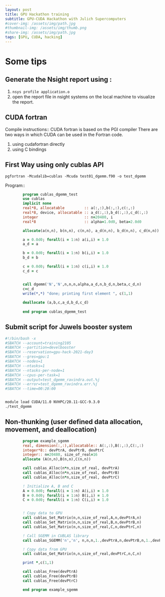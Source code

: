 ```yaml
---
layout: post
title: GPU Hackathon training
subtitle: GPU-CUDA Hackathon with Julich Supercomputers
#cover-img: /assets/img/path.jpg
#thumbnail-img: /assets/img/thumb.png
#share-img: /assets/img/path.jpg
tags: [GPU, CUDA, hacking]
---
```


# Some tips

## Generate the Nsight report using :
1.	`nsys profile application.o`
2.	open the report file in nsight systems on the local machine to visualize the report.

## CUDA fortran
Compile instructions::   CUDA fortran is based on the PGI compiler
There are two ways in  which CUDA can be used in the Fortran code. 
1. using cudafortran directly
2. using C bindings

## First Way using only cublas API
`pgfortran -Mcudalib=cublas -Mcuda test01_dgemm.f90 -o test_dgemm`

Program::
```fortran
        program cublas_dgemm_test
        use cublas
        implicit none
        real*8, allocatable         :: a(:,:),b(:,:),c(:,:)
        real*8, device, allocatable :: a_d(:,:),b_d(:,:),c_d(:,:)
        integer                     :: n=20480, i
        real*8                      :: alpha=1.0d0, beta=2.0d0

        allocate(a(n,n), b(n,n), c(n,n), a_d(n,n), b_d(n,n), c_d(n,n))

        a = 0.0d0; forall(i = 1:n) a(i,i) = 1.0 
        a_d = a

        b = 0.0d0; forall(i = 1:n) b(i,i) = 1.0
        b_d = b

        c = 0.0d0; forall(i = 1:n) c(i,i) = 1.0
        c_d = c


        call dgemm('N','N',n,n,n,alpha,a_d,n,b_d,n,beta,c_d,n) 
        c=c_d
        write(*,*) "done; printing first element ", c(1,1) 
        
        deallocate (a,b,c,a_d,b_d,c_d)
        
        end program cublas_dgemm_test

```

## Submit script for Juwels booster system
```bash
#!/bin/bash -x
#SBATCH --account=training2105
#SBATCH --partition=develbooster
#SBATCH --reservation=gpu-hack-2021-day3
#SBATCH --gres=gpu:1
#SBATCH --nodes=1
#SBATCH --ntasks=1
#SBATCH --ntasks-per-node=1
#SBATCH --cpus-per-task=1
#SBATCH --output=test_dgemm_ravindra.out.%j
#SBATCH --error=test_dgemm_ravindra.err.%j
#SBATCH --time=00:20:00


module load CUDA/11.0 NVHPC/20.11-GCC-9.3.0 
./test_dgemm

```


## Non-thunking (user defined data allocation, movement, and deallocation)

```fortran
        program example_sgemm
        real, dimension(:,:),allocatable:: A(:,:),B(:,:),C(:,:)
        integer*8:: devPtrA, devPtrB, devPtrC
        integer:: n=20480, size_of_real=16
        allocate (A(n,n),B(n,n),C(n,n))

        call cublas_Alloc(n*n,size_of_real, devPtrA)
        call cublas_Alloc(n*n,size_of_real, devPtrB)
        call cublas_Alloc(n*n,size_of_real, devPtrC)

        ! Initialize A, B and C
        A = 0.0d0; forall(i = 1:n) A(i,i) = 1.0 
        B = 0.0d0; forall(i = 1:n) B(i,i) = 1.0
        C = 0.0d0; forall(i = 1:n) C(i,i) = 1.0


        ! Copy data to GPU
        call cublas_Set_Matrix(n,n,size_of_real,A,n,devPtrA,n)
        call cublas_Set_Matrix(n,n,size_of_real,B,n,devPtrB,n)
        call cublas_Set_Matrix(n,n,size_of_real,C,n,devPtrC,n)

        ! Call SGEMM in CUBLAS library
        call cublas_SGEMM('n','n', n,n,n,1.,devPtrA,n,devPtrB,n,1.,devPtrC,n)

        ! Copy data from GPU
        call cublas_Get_Matrix(n,n,size_of_real,devPtrC,n,C,n)

        print *,c(1,1)

        call cublas_Free(devPtrA)
        call cublas_Free(devPtrB)
        call cublas_Free(devPtrC)

        end program example_sgemm
```